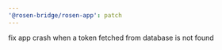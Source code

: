 ```yaml
---
'@rosen-bridge/rosen-app': patch
---
```


fix app crash when a token fetched from database is not found

